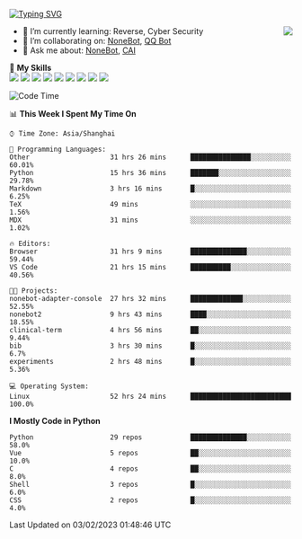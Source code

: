 [![Typing SVG](https://readme-typing-svg.herokuapp.com?size=25&duration=2500&color=8C43EA&vCenter=true&width=200&height=40&lines=Hi+there+%F0%9F%91%8B%F0%9F%8F%BB;I'm+yanyongyu)](https://git.io/typing-svg)

<a href="#">
  <img align="right" src="https://github-readme-stats.vercel.app/api?username=yanyongyu&count_private=true&show_icons=true&bg_color=15,f2f7fd,E0EAFC" />
</a>

- 🌱 I’m currently learning: Reverse, Cyber Security
- 👯 I’m collaborating on: [NoneBot](https://github.com/nonebot), [QQ Bot](https://github.com/Mrs4s/go-cqhttp)
- 💬 Ask me about: [NoneBot](https://github.com/nonebot), [CAI](https://github.com/cscs181/CAI)

🌟 **My Skills**  
![](https://img.shields.io/badge/-Python-3e74a2?style=flat-square&logo=Python&logoColor=fff)
![](https://img.shields.io/badge/-Node.js-339933?style=flat-square&logo=Node.js&logoColor=fff)
![](https://img.shields.io/badge/-Vue-4fc08d?style=flat-square&logo=Vue.js&logoColor=fff)
![](https://img.shields.io/badge/-React-2d98ce?style=flat-square&logo=React&logoColor=fff)
![](https://img.shields.io/badge/-Docker-2496ED?style=flat-square&logo=Docker&logoColor=fff)
![](https://img.shields.io/badge/-Linux-000000?style=flat-square&logo=Linux&logoColor=fff)
![](https://img.shields.io/badge/-MySQL-4479A1?style=flat-square&logo=MySQL&logoColor=fff)
![](https://img.shields.io/badge/-Redis-DC382D?style=flat-square&logo=Redis&logoColor=fff)
![](https://img.shields.io/badge/-MongoDB-47A248?style=flat-square&logo=MongoDB&logoColor=fff)

<!--START_SECTION:waka-->
![Code Time](http://img.shields.io/badge/Code%20Time-3%2C705%20hrs%2050%20mins-blue)

📊 **This Week I Spent My Time On** 

```text
⌚︎ Time Zone: Asia/Shanghai

💬 Programming Languages: 
Other                    31 hrs 26 mins      ███████████████░░░░░░░░░░   60.01% 
Python                   15 hrs 36 mins      ███████░░░░░░░░░░░░░░░░░░   29.78% 
Markdown                 3 hrs 16 mins       █░░░░░░░░░░░░░░░░░░░░░░░░   6.25% 
TeX                      49 mins             ░░░░░░░░░░░░░░░░░░░░░░░░░   1.56% 
MDX                      31 mins             ░░░░░░░░░░░░░░░░░░░░░░░░░   1.02%

🔥 Editors: 
Browser                  31 hrs 9 mins       ██████████████░░░░░░░░░░░   59.44% 
VS Code                  21 hrs 15 mins      ██████████░░░░░░░░░░░░░░░   40.56%

🐱‍💻 Projects: 
nonebot-adapter-console  27 hrs 32 mins      █████████████░░░░░░░░░░░░   52.55% 
nonebot2                 9 hrs 43 mins       ████░░░░░░░░░░░░░░░░░░░░░   18.55% 
clinical-term            4 hrs 56 mins       ██░░░░░░░░░░░░░░░░░░░░░░░   9.44% 
bib                      3 hrs 30 mins       █░░░░░░░░░░░░░░░░░░░░░░░░   6.7% 
experiments              2 hrs 48 mins       █░░░░░░░░░░░░░░░░░░░░░░░░   5.36%

💻 Operating System: 
Linux                    52 hrs 24 mins      █████████████████████████   100.0%

```

**I Mostly Code in Python** 

```text
Python                   29 repos            ██████████████░░░░░░░░░░░   58.0% 
Vue                      5 repos             ██░░░░░░░░░░░░░░░░░░░░░░░   10.0% 
C                        4 repos             ██░░░░░░░░░░░░░░░░░░░░░░░   8.0% 
Shell                    3 repos             █░░░░░░░░░░░░░░░░░░░░░░░░   6.0% 
CSS                      2 repos             █░░░░░░░░░░░░░░░░░░░░░░░░   4.0%

```



 Last Updated on 03/02/2023 01:48:46 UTC
<!--END_SECTION:waka-->
